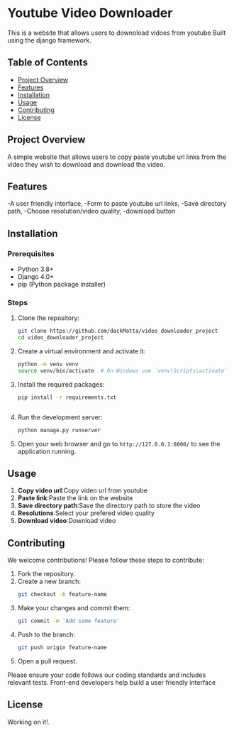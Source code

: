 # Youtube Video Downloader
This is a website that allows users to downoload vidoes from youtube
Built using the django framework.

## Table of Contents
- [Project Overview](#project-overview)
- [Features](#features)
- [Installation](#installation)
- [Usage](#usage)
- [Contributing](#contributing)
- [License](#license)

## Project Overview

A simple website that allows users to copy paste youtube url links from the video they wish to download and download the video. 

## Features

-A user friendly interface, 
-Form to paste youtube url links,
-Save directory path,
-Choose resolution/video quality,
-download button

## Installation

### Prerequisites

- Python 3.8+
- Django 4.0+
- pip (Python package installer)

### Steps

1. Clone the repository:
    ```bash
    git clone https://github.com/dackMatta/video_downloader_project
    cd video_downloader_project
    ```

2. Create a virtual environment and activate it:
    ```bash
    python -m venv venv
    source venv/bin/activate  # On Windows use `venv\Scripts\activate`
    ```

3. Install the required packages:
    ```bash
    pip install -r requirements.txt
    ```
    ```
    ```

4. Run the development server:
    ```bash
    python manage.py runserver
    ```

7. Open your web browser and go to `http://127.0.0.1:8000/` to see the application running.

## Usage

1. **Copy video url**:Copy video url from youtube
2. **Paste link**:Paste the link on the website 
3. **Save directory path**:Save the directory path to store the video
4. **Resolutions**:Select your prefered video quality 
5. **Download video**:Download video
## Contributing

We welcome contributions! Please follow these steps to contribute:

1. Fork the repository.
2. Create a new branch:
    ```bash
    git checkout -b feature-name
    ```
3. Make your changes and commit them:
    ```bash
    git commit -m 'Add some feature'
    ```
4. Push to the branch:
    ```bash
    git push origin feature-name
    ```
5. Open a pull request.

Please ensure your code follows our coding standards and includes relevant tests.
Front-end developers help build a user friendly interface

## License

Working on it!.